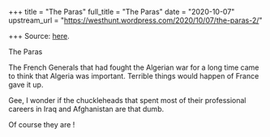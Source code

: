 +++
title = "The Paras"
full_title = "The Paras"
date = "2020-10-07"
upstream_url = "https://westhunt.wordpress.com/2020/10/07/the-paras-2/"

+++
Source: [here](https://westhunt.wordpress.com/2020/10/07/the-paras-2/).

The Paras

The French Generals that had fought the Algerian war for a long time
came to think that Algeria was important. Terrible things would happen
of France gave it up.

Gee, I wonder if the chuckleheads that spent most of their professional
careers in Iraq and Afghanistan are that dumb.

Of course they are !





